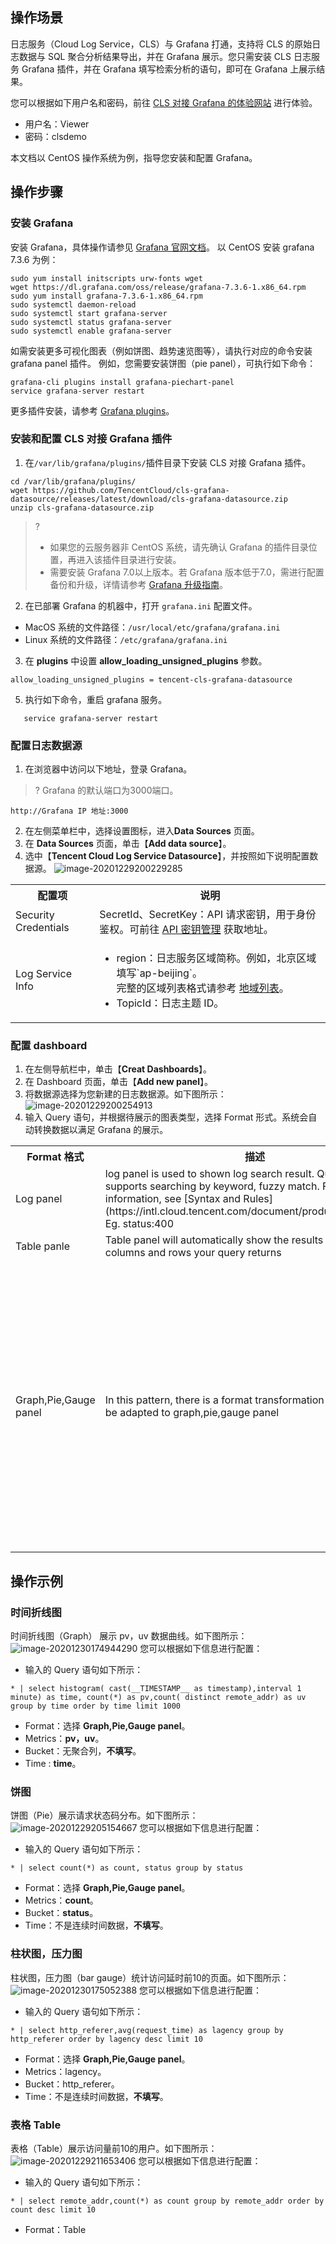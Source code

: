 ## 操作场景

日志服务（Cloud Log Service，CLS）与 Grafana 打通，支持将 CLS 的原始日志数据与 SQL 聚合分析结果导出，并在 Grafana 展示。您只需安装 CLS 日志服务 Grafana 插件，并在 Grafana 填写检索分析的语句，即可在 Grafana 上展示结果。

您可以根据如下用户名和密码，前往 [CLS 对接 Grafana 的体验网站](http://106.53.153.13:3000/d/r6mrhEbGz/cls-demo) 进行体验。
- 用户名：Viewer
- 密码：clsdemo

本文档以 CentOS 操作系统为例，指导您安装和配置 Grafana。

## 操作步骤

### 安装 Grafana

安装 Grafana，具体操作请参见 [Grafana 官网文档](https://grafana.com/docs/grafana/latest/installation/)。
以 CentOS 安装 grafana 7.3.6 为例：
```
sudo yum install initscripts urw-fonts wget
wget https://dl.grafana.com/oss/release/grafana-7.3.6-1.x86_64.rpm
sudo yum install grafana-7.3.6-1.x86_64.rpm
sudo systemctl daemon-reload
sudo systemctl start grafana-server
sudo systemctl status grafana-server 
sudo systemctl enable grafana-server  
```
如需安装更多可视化图表（例如饼图、趋势速览图等），请执行对应的命令安装 grafana panel 插件。
例如，您需要安装饼图（pie panel），可执行如下命令：
```
grafana-cli plugins install grafana-piechart-panel
service grafana-server restart
```
更多插件安装，请参考 [Grafana plugins](https://grafana.com/grafana/plugins?type=panel)。

### 安装和配置 CLS 对接 Grafana 插件

1. 在`/var/lib/grafana/plugins/`插件目录下安装 CLS 对接 Grafana 插件。
```
cd /var/lib/grafana/plugins/
wget https://github.com/TencentCloud/cls-grafana-datasource/releases/latest/download/cls-grafana-datasource.zip
unzip cls-grafana-datasource.zip
```
>? 
> - 如果您的云服务器非 CentOS 系统，请先确认 Grafana 的插件目录位置，再进入该插件目录进行安装。
> - 需要安装 Grafana 7.0以上版本。若 Grafana 版本低于7.0，需进行配置备份和升级，详情请参考 [Grafana 升级指南](https://grafana.com/docs/grafana/latest/installation/upgrading/)。
> 
2. 在已部署 Grafana 的机器中，打开 `grafana.ini` 配置文件。
 - MacOS 系统的文件路径：`/usr/local/etc/grafana/grafana.ini`
 - Linux 系统的文件路径：`/etc/grafana/grafana.ini`
3. 在 **plugins** 中设置 **allow_loading_unsigned_plugins** 参数。
```
allow_loading_unsigned_plugins = tencent-cls-grafana-datasource
```
5. 执行如下命令，重启 grafana 服务。
```
   service grafana-server restart
```

### 配置日志数据源<span id="ConfigLogDataSource"></span>
1. 在浏览器中访问以下地址，登录 Grafana。
>? Grafana 的默认端口为3000端口。
>
```
http://Grafana IP 地址:3000
```
2. 在左侧菜单栏中，选择设置图标，进入**Data Sources** 页面。
3. 在 **Data Sources** 页面，单击【**Add data source**】。
4. 选中【**Tencent Cloud Log Service Datasource**】，并按照如下说明配置数据源。
![image-20201229200229285](https://main.qcloudimg.com/raw/275835ded7a0826d6027984ab9aa0b84.png)
<table>
<tr><th>配置项</th><th>说明</th><tr>
<tr><td>Security Credentials</td><td>SecretId、SecretKey：API 请求密钥，用于身份鉴权。可前往 <a href="https://console.cloud.tencent.com/cam/capi">API 密钥管理</a> 获取地址。</td><tr>
<tr><td>Log Service Info</td><td><ul><li>region：日志服务区域简称。例如，北京区域填写`ap-beijing`。</br>完整的区域列表格式请参考 <a href="https://cloud.tencent.com/document/product/614/18940">地域列表</a>。</li><li>TopicId：日志主题 ID。</li></ul></td><tr>
</table>

### 配置 dashboard

1. 在左侧导航栏中，单击【**Creat Dashboards**】。
2. 在 Dashboard 页面，单击【**Add new panel**】。
3. 将数据源选择为您新建的日志数据源。如下图所示：
   ![image-20201229200254913](https://main.qcloudimg.com/raw/b0981c7c5e43d803d0eb694f3b737060.png)
4. 输入 Query 语句，并根据待展示的图表类型，选择 Format 形式。系统会自动转换数据以满足 Grafana 的展示。
<table>
<tr><th>Format 格式</th><th>描述</th><th>配置项</th><tr>
<tr><td>Log panel</td><td>log panel is used to shown log search result. Query syntax supports searching by keyword, fuzzy match. For more information, see [Syntax and Rules](https://intl.cloud.tencent.com/document/product/614/30439). Eg. status:400</td><td>limit：用于指定返回日志检索结果条数。</td><tr>
<tr><td>Table panle</td><td>Table panel will automatically show the results of whatever columns and rows your query returns</td><td>无</td><tr>
<tr><td>Graph,Pie,Gauge panel</td><td>In this pattern, there is a format transformation where data will be adapted to graph,pie,gauge panel</td><td><ul><li>Metrics：待统计指标。</li><li>Bucket：（选填）聚合列名称。</li><li>Time : （选填）若 query 返回结果为连续时间数据，则需指定 time 字段。若无，则不填写。</li></ul></td><tr>
</table>


## 操作示例

### 时间折线图

时间折线图（Graph） 展示 pv，uv 数据曲线。如下图所示：
![image-20201230174944290](https://main.qcloudimg.com/raw/a2251243a6e592bed01ad372a8ebbc55.png)
您可以根据如下信息进行配置：
- 输入的 Query 语句如下所示：
```
* | select histogram( cast(__TIMESTAMP__ as timestamp),interval 1 minute) as time, count(*) as pv,count( distinct remote_addr) as uv group by time order by time limit 1000
```
- Format：选择 **Graph,Pie,Gauge panel**。
- Metrics：**pv，uv**。
- Bucket：无聚合列，**不填写**。
- Time : **time**。

### 饼图

饼图（Pie）展示请求状态码分布。如下图所示：
![image-20201229205154667](https://main.qcloudimg.com/raw/95bee33d6332e70ee01c49c5f69d13ac.png)
您可以根据如下信息进行配置：
- 输入的 Query 语句如下所示：
```
* | select count(*) as count, status group by status
```
- Format：选择 **Graph,Pie,Gauge panel**。
- Metrics：**count**。
- Bucket：**status**。
- Time：不是连续时间数据，**不填写**。

### 柱状图，压力图

柱状图，压力图（bar gauge）统计访问延时前10的页面。如下图所示：
![image-20201230175052388](https://main.qcloudimg.com/raw/c8c9cade19d03458a99747b851a2df4e.png)
您可以根据如下信息进行配置：
- 输入的 Query 语句如下所示：
```
* | select http_referer,avg(request_time) as lagency group by http_referer order by lagency desc limit 10
```
- Format：选择 **Graph,Pie,Gauge panel**。
- Metrics：lagency。
- Bucket：http_referer。
- Time：不是连续时间数据，**不填写**。

### 表格 Table

表格（Table）展示访问量前10的用户。如下图所示：
![image-20201229211653406](https://main.qcloudimg.com/raw/afbde7667f22458e5ae6e34ede848a56.png)
您可以根据如下信息进行配置：
- 输入的 Query 语句如下所示：
```
* | select remote_addr,count(*) as count group by remote_addr order by count desc limit 10
```
- Format：Table



